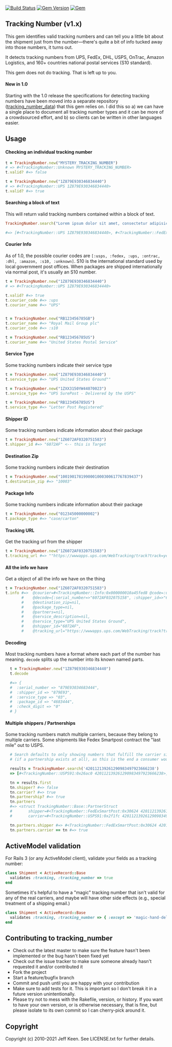 [![Build Status](https://travis-ci.org/jkeen/tracking_number.svg?branch=master)](https://travis-ci.org/jkeen/tracking_number)
[![Gem Version](https://badge.fury.io/rb/tracking_number.svg)](https://badge.fury.io/rb/tracking_number)
[![Gem](https://img.shields.io/gem/dt/tracking_number.svg)]()
## Tracking Number (v1.x)

This gem identifies valid tracking numbers and can tell you a little bit about the shipment just from the number—there's quite a bit of info tucked away into those numbers, it turns out.

It detects tracking numbers from UPS, FedEx, DHL, USPS, OnTrac, Amazon Logistics, and 160+ countries national postal services (S10 standard).

This gem does not do tracking. That is left up to you.

#### New in 1.0

Starting with the 1.0 release the specifications for detecting tracking numbers have been moved into a separate repository ([tracking_number_data](http://github.com/jkeen/tracking_number_data)) that this gem relies on. I did this so a) we can have a single place to document all tracking number types and it can be more of a crowdsourced effort, and b) so clients can be written in other languages easier.

## Usage

#### Checking an individual tracking number
```ruby
t = TrackingNumber.new("MYSTERY_TRACKING_NUMBER")
# => #<TrackingNumber::Unknown MYSTERY_TRACKING_NUMBER>
t.valid? #=> false

t = TrackingNumber.new("1Z879E930346834440")
# => #<TrackingNumber::UPS 1Z879E930346834440>
t.valid? #=> true
```

#### Searching a block of text
This will return valid tracking numbers contained within a block of text.

```ruby
TrackingNumber.search("Lorem ipsum dolor sit amet, consectetur adipisicing elit, sed do eiusmod tempor incididunt ut labore et dolore magna aliqua. Ut enim ad minim veniam, 1Z879E930346834440 nostrud exercitation ullamco laboris nisi ut aliquip ex ea commodo consequat. Duis aute 9611020987654312345672 dolor in reprehenderit in voluptate velit esse cillum dolore eu fugiat nulla pariatur. Excepteur sint occaecat cupidatat non proident, sunt in culpa qui officia deserunt mollit anim id est laborum.")

#=> [#<TrackingNumber::UPS 1Z879E930346834440>, #<TrackingNumber::FedExGround96 9611020987654312345672>]
```

#### Courier Info
As of 1.0, the possible courier codes are `[:usps, :fedex, :ups, :ontrac, :dhl, :amazon, :s10, :unknown]`. S10 is the international standard used by local government post offices. When packages are shipped internationally via normal post, it's usually an S10 number.

```ruby
t = TrackingNumber.new("1Z879E930346834440")
# => #<TrackingNumber::UPS 1Z879E930346834440>

t.valid? #=> true
t.courier_code #=> :ups
t.courier_name #=> "UPS"


t = TrackingNumber.new("RB123456785GB")
t.courier_name #=> "Royal Mail Group plc"
t.courier_code #=> :s10

t = TrackingNumber.new("RB123456785US")
t.courier_name #=> "United States Postal Service"
```

#### Service Type
Some tracking numbers indicate their service type

```ruby
t = TrackingNumber.new("1Z879E930346834440")
t.service_type #=> "UPS United States Ground""

t = TrackingNumber.new("1ZXX3150YW44070023")
t.service_type #=> "UPS SurePost - Delivered by the USPS"

t = TrackingNumber.new("RB123456785US")
t.service_type #=> "Letter Post Registered"
```

#### Shipper ID
Some tracking numbers indicate information about their package
```ruby
t = TrackingNumber.new("1Z6072AF0320751583")
t.shipper_id #=> "6072AF" <-- this is Target
```

#### Destination Zip
Some tracking numbers indicate their destination

```ruby
t = TrackingNumber.new("1001901781990001000300617767839437")
t.destination_zip #=> "10003"
```

#### Package Info
Some tracking numbers indicate information about their package

```ruby
t = TrackingNumber.new("012345000000002")
t.package_type #=> "case/carton"
```

#### Tracking URL
Get the tracking url from the shipper
```ruby
t = TrackingNumber.new("1Z6072AF0320751583")
t.tracking_url #=> ""https://wwwapps.ups.com/WebTracking/track?track=yes&trackNums=1Z6072AF0320751583"
```

#### All the info we have
Get a object of all the info we have on the thing
```ruby
t = TrackingNumber.new("1Z6072AF0320751583")
t.info #=>  @courier=#<TrackingNumber::Info:0x000000010a45fed8 @code=:ups, @name="UPS">,
       #    @decode={:serial_number=>"6072AF032075158", :shipper_id=>"6072AF", :service_type=>"03", :package_id=>"2075158", :check_digit=>"3"},
       #    @destination_zip=nil,
       #    @package_type=nil,
       #    @partners=nil,
       #    @service_description=nil,
       #    @service_type="UPS United States Ground",
       #    @shipper_id="6072AF",
       #    @tracking_url="https://wwwapps.ups.com/WebTracking/track?track=yes&trackNums=1Z6072AF0320751583">
```

#### Decoding
Most tracking numbers have a format where each part of the number has meaning. `decode` splits up the number into its known named parts.
```ruby
  t = TrackingNumber.new("1Z879E930346834440")
  t.decode

  #=> {
  #  :serial_number => "879E93034683444",
  #  :shipper_id => "879E93",
  #  :service_type => "03",
  #  :package_id => "4683444",
  #  :check_digit => "0"
  # }   
```

#### Multiple shippers / Partnerships
Some tracking numbers match multiple carriers, because they belong to multiple carriers. Some shipments like Fedex Smartpost contract the "last mile" out to USPS. 

```ruby
  # Search defaults to only showing numbers that fulfill the carrier side of the relationship 
  # (if a partnership exists at all), as this is the end a consumer would most likely be interested in.

  results = TrackingNumber.search('420112139261290983497923666238') 
  => [#<TrackingNumber::USPS91:0x26ac0 420112139261290983497923666238>]

  tn = results.first
  tn.shipper? #=> false
  tn.carrier? #=> true
  tn.partnership? #=> true
  tn.partners
  #=> <struct TrackingNumber::Base::PartnerStruct
  #       shipper=#<TrackingNumber::FedExSmartPost:0x30624 420112139261290983497923666238>,
  #       carrier=#<TrackingNumber::USPS91:0x2f1fc 420112139261290983497923666238>>

  tn.partners.shipper #=> #<TrackingNumber::FedExSmartPost:0x30624 420112139261290983497923666238>
  tn.partners.carrier == tn #=> true
```

## ActiveModel validation

For Rails 3 (or any ActiveModel client), validate your fields as a tracking number:
```ruby
class Shipment < ActiveRecord::Base
  validates :tracking, :tracking_number => true
end
```
Sometimes it's helpful to have a "magic" tracking number that isn't valid for any of the real carriers, and maybe will have other side effects (e.g., special treatment of a shipping email.)

```ruby
class Shipment < ActiveRecord::Base
  validates :tracking, :tracking_number => { :except => 'magic-hand-delivery' }
end
```

## Contributing to tracking_number
* Check out the latest master to make sure the feature hasn't been implemented or the bug hasn't been fixed yet
* Check out the issue tracker to make sure someone already hasn't requested it and/or contributed it
* Fork the project
* Start a feature/bugfix branch
* Commit and push until you are happy with your contribution
* Make sure to add tests for it. This is important so I don't break it in a future version unintentionally.
* Please try not to mess with the Rakefile, version, or history. If you want to have your own version, or is otherwise necessary, that is fine, but please isolate to its own commit so I can cherry-pick around it.

## Copyright

Copyright (c) 2010-2021 Jeff Keen. See LICENSE.txt for
further details.
